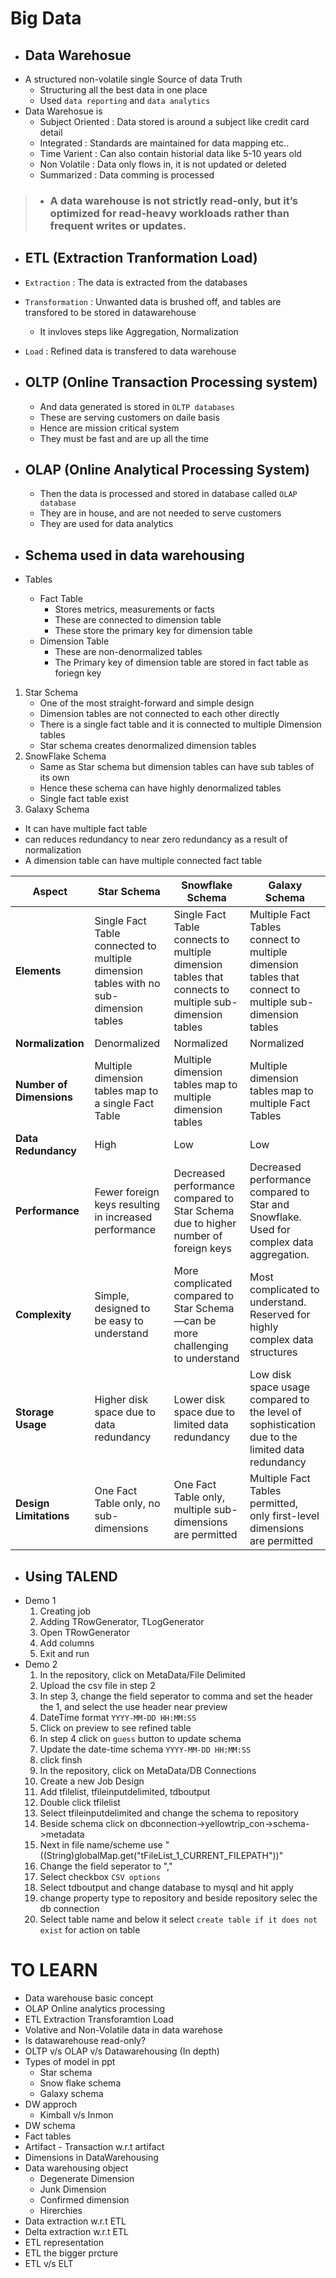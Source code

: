 # Big Data

- ## Data Warehosue
- A structured non-volatile single Source of data Truth
  - Structuring all the best data in one place
  - Used `data reporting` and `data analytics`
- Data Warehosue is 
  - Subject Oriented : Data stored is around a subject like credit card detail  
  - Integrated : Standards are maintained for data mapping etc..
  - Time Varient : Can also contain historial data like 5-10 years old
  - Non Volatile : Data only flows in, it is not updated or deleted
  - Summarized : Data comming is processed
> - ### A data warehouse is not strictly read-only, but it’s optimized for read-heavy workloads rather than frequent writes or updates.



- ## ETL (Extraction Tranformation Load)
- `Extraction` : The data is extracted from the databases
- `Transformation` : Unwanted data is brushed off, and tables are transfored to be stored in datawarehouse
  - It invloves steps like Aggregation, Normalization
- `Load` : Refined data is transfered to data warehouse

- ## OLTP (Online Transaction Processing system)
  - And data generated is stored in `OLTP databases`
  - These are serving customers on daile basis
  - Hence are mission critical system
  - They must be fast and are up all the time
- ## OLAP (Online Analytical Processing System)
  - Then the data is processed and stored in database called `OLAP database`
  - They are in house, and are not needed to serve customers
  - They are used for data analytics

- ## Schema used in data warehousing
- Tables
  - Fact Table
    - Stores metrics, measurements or facts
    - These are connected to dimension table
    - These store the primary key for dimension table
  - Dimension Table
    - These are non-denormalized tables
    - The Primary key of dimension table are stored in fact table as foriegn key
1. Star Schema
   - One of the most straight-forward and simple design
   - Dimension tables are not connected to each other directly
   - There is a single fact table and it is connected to multiple Dimension tables
   - Star schema creates denormalized dimension tables
2. SnowFlake Schema
   - Same as Star schema but dimension tables can have sub tables of its own
   - Hence these schema can have highly denormalized tables
   - Single fact table exist
3. Galaxy Schema
  - It can have multiple fact table
  - can reduces redundancy to near zero redundancy as a result of normalization
  - A dimension table can have multiple connected fact table

| **Aspect**             | **Star Schema**                                                                 | **Snowflake Schema**                                                                                       | **Galaxy Schema**                                                                                         |
|-------------------------|----------------------------------------------------------------------------------|------------------------------------------------------------------------------------------------------------|-----------------------------------------------------------------------------------------------------------|
| **Elements**           | Single Fact Table connected to multiple dimension tables with no sub-dimension tables | Single Fact Table connects to multiple dimension tables that connects to multiple sub-dimension tables       | Multiple Fact Tables connect to multiple dimension tables that connect to multiple sub-dimension tables   |
| **Normalization**      | Denormalized                                                                    | Normalized                                                                                                 | Normalized                                                                                                |
| **Number of Dimensions** | Multiple dimension tables map to a single Fact Table                            | Multiple dimension tables map to multiple dimension tables                                                | Multiple dimension tables map to multiple Fact Tables                                                    |
| **Data Redundancy**    | High                                                                            | Low                                                                                                       | Low                                                                                                       |
| **Performance**        | Fewer foreign keys resulting in increased performance                            | Decreased performance compared to Star Schema due to higher number of foreign keys                         | Decreased performance compared to Star and Snowflake. Used for complex data aggregation.                  |
| **Complexity**         | Simple, designed to be easy to understand                                       | More complicated compared to Star Schema—can be more challenging to understand                             | Most complicated to understand. Reserved for highly complex data structures                               |
| **Storage Usage**      | Higher disk space due to data redundancy                                        | Lower disk space due to limited data redundancy                                                           | Low disk space usage compared to the level of sophistication due to the limited data redundancy           |
| **Design Limitations** | One Fact Table only, no sub-dimensions                                          | One Fact Table only, multiple sub-dimensions are permitted                                                | Multiple Fact Tables permitted, only first-level dimensions are permitted                                 |



- ## Using TALEND
- Demo 1
  1. Creating job
  2. Adding TRowGenerator, TLogGenerator
  3. Open TRowGenerator
  4. Add columns
  5. Exit and run
- Demo 2
  1. In the repository, click on MetaData/File Delimited
  2. Upload the csv file in step 2
  3. In step 3, change the field seperator to comma and set the header the 1, and select the use header near preview
  4. DateTime format `YYYY-MM-DD HH:MM:SS`
  5. Click on preview to see refined table
  6. In step 4 click on `guess` button to update schema
  7. Update the date-time schema `YYYY-MM-DD HH:MM:SS`
  8. click finsh
  9. In the repository, click on MetaData/DB Connections
  10. Create a new Job Design
  11. Add tfilelist, tfileinputdelimited, tdboutput
  12. Double click tfilelist
  13. Select tfileinputdelimited and change the schema to repository
  14. Beside schema click on dbconnection->yellowtrip_con->schema->metadata
  15. Next in file name/scheme use "((String)globalMap.get("tFileList_1_CURRENT_FILEPATH"))"
  16. Change the field seperator to ","
  17. Select checkbox `CSV options`
  18. Select tdboutput and change database to mysql and hit apply
  19. change property type to repository and beside repository selec the db connection
  20. Select table name and below it select `create table if it does not exist` for action on table

# TO LEARN
- Data warehouse basic concept
- OLAP Online analytics processing
- ETL Extraction Transforamtion Load
- Volative and Non-Volatile data in data warehose
- Is datawarehouse read-only?
- OLTP v/s OLAP v/s Datawarehousing (In depth)
- Types of model in ppt
  - Star schema
  - Snow flake schema
  - Galaxy schema
- DW approch 
  - Kimball v/s Inmon
- DW schema
- Fact tables
- Artifact - Transaction w.r.t artifact
- Dimensions in DataWarehousing
- Data warehousing object 
  - Degenerate Dimension
  - Junk Dimension
  - Confirmed dimension
  - Hirerchies
- Data extraction w.r.t ETL
- Delta extraction w.r.t ETL
- ETL representation
- ETL the bigger prcture
- ETL v/s ELT
